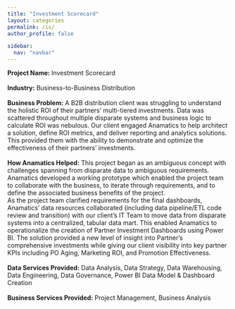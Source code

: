 ```yaml
---
title: "Investment Scorecard"
layout: categories
permalink: /is/
author_profile: false

sidebar:
  nav: "navbar"
---
```

<b>Project Name:</b>
Investment Scorecard
<br>
<br>
<b>Industry:</b>
Business-to-Business Distribution 
<br>
<br>
<b>Business Problem:</b>
A B2B distribution client was struggling to understand the holistic ROI of their partners’ multi-tiered investments. Data was scattered throughout multiple disparate systems and business logic to calculate ROI was nebulous. Our client engaged Anamatics to help architect a solution, define ROI metrics, and deliver reporting and analytics solutions. This provided them with the ability to demonstrate and optimize the effectiveness of their partners’ investments. 
<br>
<br>
<b>How Anamatics Helped:</b>
This project began as an ambiguous concept with challenges spanning from disparate data to ambiguous requirements. Anamatics developed a working prototype which enabled the project team to collaborate with the business, to iterate through requirements, and to define the associated business benefits of the project.  
As the project team clarified requirements for the final dashboards, Anamatics’ data resources collaborated (including data pipeline/ETL code review and transition) with our client’s IT Team to move data from disparate systems into a centralized, tabular data mart. This enabled Anamatics to operationalize the creation of Partner Investment Dashboards using Power BI.  The solution provided a new level of insight into Partner’s comprehensive investments while giving our client visibility into key partner KPIs including PO Aging, Marketing ROI, and Promotion Effectiveness.
<br>
<br>
<b>Data Services Provided:</b>
Data Analysis, Data Strategy, Data Warehousing, Data Engineering, Data Governance, Power BI Data Model & Dashboard Creation
<br>
<br>
<b>Business Services Provided:</b>
Project Management, Business Analysis
